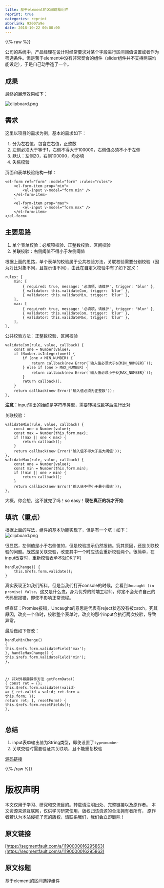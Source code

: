 ```yaml
---
title: 基于element的区间选择组件
reprint: true
categories: reprint
abbrlink: 92007a9e
date: 2018-10-22 00:00:00
---
```


{{% raw %}}

                    
<p>公司的系统中，产品经理在设计时经常要求对某个字段进行区间阈值设置或者作为筛选条件。但是苦于element中没有非常契合的组件（slider组件并不支持两端均能设定），于是自己动手造了一个。</p>
<h2 id="articleHeader0">成果</h2>
<p>最终的展示效果如下：</p>
<p><span class="img-wrap"><img src="https://static.alili.tech/img/bVbgxrb?w=480&amp;h=216" src="https://static.alili.tech/img/bVbgxrb?w=480&amp;h=216" alt="clipboard.png" title="clipboard.png" style="cursor: pointer; display: inline;"></span></p>
<h2 id="articleHeader1">需求</h2>
<p>这里以项目的需求为例，基本的需求如下：</p>
<ol>
<li>分为左右值，包含左右值，正整数</li>
<li>左侧必须大于等于1，右侧不得大于100000，右侧值必须不小于左侧</li>
<li>默认：左侧20，右侧100000，均必填</li>
<li>失焦校验</li>
</ol>
<p>页面和表单校验结构一样：</p>
<div class="widget-codetool" style="display:none;">
      <div class="widget-codetool--inner">
      <span class="selectCode code-tool" data-toggle="tooltip" data-placement="top" title="" data-original-title="全选"></span>
      <span type="button" class="copyCode code-tool" data-toggle="tooltip" data-placement="top" data-clipboard-text="<el-form ref=&quot;form&quot; :model=&quot;form&quot; :rules=&quot;rules&quot;>
    <el-form-item prop=&quot;min&quot;>
        <el-input v-model=&quot;form.min&quot; />
    </el-form-item>
    ~
    <el-form-item prop=&quot;max&quot;>
        <el-input v-model=&quot;form.max&quot; />
    </el-form-item>
</el-form>" title="" data-original-title="复制"></span>
      <span type="button" class="saveToNote code-tool" data-toggle="tooltip" data-placement="top" title="" data-original-title="放进笔记"></span>
      </div>
      </div><pre class="xml hljs"><code class="html"><span class="hljs-tag">&lt;<span class="hljs-name">el-form</span> <span class="hljs-attr">ref</span>=<span class="hljs-string">"form"</span> <span class="hljs-attr">:model</span>=<span class="hljs-string">"form"</span> <span class="hljs-attr">:rules</span>=<span class="hljs-string">"rules"</span>&gt;</span>
    <span class="hljs-tag">&lt;<span class="hljs-name">el-form-item</span> <span class="hljs-attr">prop</span>=<span class="hljs-string">"min"</span>&gt;</span>
        <span class="hljs-tag">&lt;<span class="hljs-name">el-input</span> <span class="hljs-attr">v-model</span>=<span class="hljs-string">"form.min"</span> /&gt;</span>
    <span class="hljs-tag">&lt;/<span class="hljs-name">el-form-item</span>&gt;</span>
    ~
    <span class="hljs-tag">&lt;<span class="hljs-name">el-form-item</span> <span class="hljs-attr">prop</span>=<span class="hljs-string">"max"</span>&gt;</span>
        <span class="hljs-tag">&lt;<span class="hljs-name">el-input</span> <span class="hljs-attr">v-model</span>=<span class="hljs-string">"form.max"</span> /&gt;</span>
    <span class="hljs-tag">&lt;/<span class="hljs-name">el-form-item</span>&gt;</span>
<span class="hljs-tag">&lt;/<span class="hljs-name">el-form</span>&gt;</span></code></pre>
<h2 id="articleHeader2">主要思路</h2>
<ol>
<li>单个表单校验：必填项校验、正整数校验、区间校验</li>
<li>关联校验：右侧阈值不得小于左侧阈值</li>
</ol>
<p>根据上面的思路，单个表单的校验属于公共校验方法，关联校验需要分别校验（因为对比对象不同，且提示语不同），由此在自定义校验中有了如下定义：</p>
<div class="widget-codetool" style="display:none;">
      <div class="widget-codetool--inner">
      <span class="selectCode code-tool" data-toggle="tooltip" data-placement="top" title="" data-original-title="全选"></span>
      <span type="button" class="copyCode code-tool" data-toggle="tooltip" data-placement="top" data-clipboard-text="rules: {
    min: [
        { required: true, message: '必填项，请维护', trigger: 'blur' },
        { validator: this.validateCom, trigger: 'blur' },
        { validator: this.validateMin, trigger: 'blur' },
    ],
    max: [
        { required: true, message: '必填项，请维护', trigger: 'blur' },
        { validator: this.validateCom, trigger: 'blur' },
        { validator: this.validateMax, trigger: 'blur' },
    ],
}," title="" data-original-title="复制"></span>
      <span type="button" class="saveToNote code-tool" data-toggle="tooltip" data-placement="top" title="" data-original-title="放进笔记"></span>
      </div>
      </div><pre class="javascript hljs"><code class="javascript">rules: {
    <span class="hljs-attr">min</span>: [
        { <span class="hljs-attr">required</span>: <span class="hljs-literal">true</span>, <span class="hljs-attr">message</span>: <span class="hljs-string">'必填项，请维护'</span>, <span class="hljs-attr">trigger</span>: <span class="hljs-string">'blur'</span> },
        { <span class="hljs-attr">validator</span>: <span class="hljs-keyword">this</span>.validateCom, <span class="hljs-attr">trigger</span>: <span class="hljs-string">'blur'</span> },
        { <span class="hljs-attr">validator</span>: <span class="hljs-keyword">this</span>.validateMin, <span class="hljs-attr">trigger</span>: <span class="hljs-string">'blur'</span> },
    ],
    <span class="hljs-attr">max</span>: [
        { <span class="hljs-attr">required</span>: <span class="hljs-literal">true</span>, <span class="hljs-attr">message</span>: <span class="hljs-string">'必填项，请维护'</span>, <span class="hljs-attr">trigger</span>: <span class="hljs-string">'blur'</span> },
        { <span class="hljs-attr">validator</span>: <span class="hljs-keyword">this</span>.validateCom, <span class="hljs-attr">trigger</span>: <span class="hljs-string">'blur'</span> },
        { <span class="hljs-attr">validator</span>: <span class="hljs-keyword">this</span>.validateMax, <span class="hljs-attr">trigger</span>: <span class="hljs-string">'blur'</span> },
    ],
},</code></pre>
<p>公共校验方法：正整数校验、区间校验</p>
<div class="widget-codetool" style="display:none;">
      <div class="widget-codetool--inner">
      <span class="selectCode code-tool" data-toggle="tooltip" data-placement="top" title="" data-original-title="全选"></span>
      <span type="button" class="copyCode code-tool" data-toggle="tooltip" data-placement="top" data-clipboard-text="validateCom(rule, value, callback) {
    const one = Number(value);
    if (Number.isInteger(one)) {
        if (one < MIN_NUMBER) {
            return callback(new Error(`输入值必须大于${MIN_NUMBER}`));
        } else if (one > MAX_NUMBER) {
            return callback(new Error(`输入值必须小于${MAX_NUMBER}`));
        }
        return callback();
    }
    return callback(new Error('输入值必须为正整数'));
}," title="" data-original-title="复制"></span>
      <span type="button" class="saveToNote code-tool" data-toggle="tooltip" data-placement="top" title="" data-original-title="放进笔记"></span>
      </div>
      </div><pre class="javascript hljs"><code class="javascript">validateCom(rule, value, callback) {
    <span class="hljs-keyword">const</span> one = <span class="hljs-built_in">Number</span>(value);
    <span class="hljs-keyword">if</span> (<span class="hljs-built_in">Number</span>.isInteger(one)) {
        <span class="hljs-keyword">if</span> (one &lt; MIN_NUMBER) {
            <span class="hljs-keyword">return</span> callback(<span class="hljs-keyword">new</span> <span class="hljs-built_in">Error</span>(<span class="hljs-string">`输入值必须大于<span class="hljs-subst">${MIN_NUMBER}</span>`</span>));
        } <span class="hljs-keyword">else</span> <span class="hljs-keyword">if</span> (one &gt; MAX_NUMBER) {
            <span class="hljs-keyword">return</span> callback(<span class="hljs-keyword">new</span> <span class="hljs-built_in">Error</span>(<span class="hljs-string">`输入值必须小于<span class="hljs-subst">${MAX_NUMBER}</span>`</span>));
        }
        <span class="hljs-keyword">return</span> callback();
    }
    <span class="hljs-keyword">return</span> callback(<span class="hljs-keyword">new</span> <span class="hljs-built_in">Error</span>(<span class="hljs-string">'输入值必须为正整数'</span>));
},</code></pre>
<p><strong>注意：</strong>input输出的始终是字符串类型，需要转换成数字后进行比对</p>
<p>关联校验：</p>
<div class="widget-codetool" style="display:none;">
      <div class="widget-codetool--inner">
      <span class="selectCode code-tool" data-toggle="tooltip" data-placement="top" title="" data-original-title="全选"></span>
      <span type="button" class="copyCode code-tool" data-toggle="tooltip" data-placement="top" data-clipboard-text="validateMin(rule, value, callback) {
    const one = Number(value);
    const max = Number(this.form.max);
    if (!max || one < max) {
        return callback();
    }
    return callback(new Error('输入值不得大于最大阈值'));
},
validateMax(rule, value, callback) {
    const one = Number(value);
    const min = Number(this.form.min);
    if (!min || one > min) {
        return callback();
    }
    return callback(new Error('输入值不得小于最小阈值'));
}," title="" data-original-title="复制"></span>
      <span type="button" class="saveToNote code-tool" data-toggle="tooltip" data-placement="top" title="" data-original-title="放进笔记"></span>
      </div>
      </div><pre class="javascript hljs"><code class="javascript">validateMin(rule, value, callback) {
    <span class="hljs-keyword">const</span> one = <span class="hljs-built_in">Number</span>(value);
    <span class="hljs-keyword">const</span> max = <span class="hljs-built_in">Number</span>(<span class="hljs-keyword">this</span>.form.max);
    <span class="hljs-keyword">if</span> (!max || one &lt; max) {
        <span class="hljs-keyword">return</span> callback();
    }
    <span class="hljs-keyword">return</span> callback(<span class="hljs-keyword">new</span> <span class="hljs-built_in">Error</span>(<span class="hljs-string">'输入值不得大于最大阈值'</span>));
},
validateMax(rule, value, callback) {
    <span class="hljs-keyword">const</span> one = <span class="hljs-built_in">Number</span>(value);
    <span class="hljs-keyword">const</span> min = <span class="hljs-built_in">Number</span>(<span class="hljs-keyword">this</span>.form.min);
    <span class="hljs-keyword">if</span> (!min || one &gt; min) {
        <span class="hljs-keyword">return</span> callback();
    }
    <span class="hljs-keyword">return</span> callback(<span class="hljs-keyword">new</span> <span class="hljs-built_in">Error</span>(<span class="hljs-string">'输入值不得小于最小阈值'</span>));
},</code></pre>
<p>大概，你会想，这不就完了吗！so easy！<strong>现在真正的坑才开始</strong></p>
<h2 id="articleHeader3">填坑（重点）</h2>
<p>根据上面的写法，组件的基本功能实现了，但是有一个坑！如下：<br><span class="img-wrap"><img src="https://static.alili.tech/img/bVbgxry?w=480&amp;h=216" del-src="https://static.alili.tech/v-5bbf1b3b/global/img/squares.svg" alt="clipboard.png" title="clipboard.png" style="cursor: pointer;"></span></p>
<p>很显然，左侧值是小于右侧值的，但是校验提示仍然报错。究其原因，还是关联校验的问题。既然是关联交验，改变其中一个时应该会重新校验两个。很简单，在input改变时，重新校验表单不就OK了吗</p>
<div class="widget-codetool" style="display:none;">
      <div class="widget-codetool--inner">
      <span class="selectCode code-tool" data-toggle="tooltip" data-placement="top" title="" data-original-title="全选"></span>
      <span type="button" class="copyCode code-tool" data-toggle="tooltip" data-placement="top" data-clipboard-text="handleChange() {
    this.$refs.form.validate();
}" title="" data-original-title="复制"></span>
      <span type="button" class="saveToNote code-tool" data-toggle="tooltip" data-placement="top" title="" data-original-title="放进笔记"></span>
      </div>
      </div><pre class="javascript hljs"><code class="javascript">handleChange() {
    <span class="hljs-keyword">this</span>.$refs.form.validate();
}</code></pre>
<p>真实表现正如我们所料，但是当我们打开console的时候，会看到<code>Uncaught (in promise) false</code>，这又是什么鬼，身为优秀的前端工程师，你定不会允许自己的代码里报错，即使不影响正常流程。</p>
<p>经查证：Promise报错，Uncaught的意思是代表有reject状态没有被catch。究其原因，改变一个值时，校验整个表单时，改变的那个input会执行两次校验，导致异常。</p>
<p>最后做如下修改：</p>
<div class="widget-codetool" style="display:none;">
      <div class="widget-codetool--inner">
      <span class="selectCode code-tool" data-toggle="tooltip" data-placement="top" title="" data-original-title="全选"></span>
      <span type="button" class="copyCode code-tool" data-toggle="tooltip" data-placement="top" data-clipboard-text="handleMinChange() {
    this.$refs.form.validateField('max');
},
handleMaxChange() {
    this.$refs.form.validateField('min');
},

// 并对外暴露操作方法
getFormData() {
    const ret = {};
    this.$refs.form.validate((valid) => {
        ret.valid = valid;
        ret.form = this.form;
    });
    return ret;
},
resetForm() {
    this.$refs.form.resetFields();
}," title="" data-original-title="复制"></span>
      <span type="button" class="saveToNote code-tool" data-toggle="tooltip" data-placement="top" title="" data-original-title="放进笔记"></span>
      </div>
      </div><pre class="javascript hljs"><code class="javascript">handleMinChange() {
    <span class="hljs-keyword">this</span>.$refs.form.validateField(<span class="hljs-string">'max'</span>);
},
handleMaxChange() {
    <span class="hljs-keyword">this</span>.$refs.form.validateField(<span class="hljs-string">'min'</span>);
},

<span class="hljs-comment">// 并对外暴露操作方法</span>
getFormData() {
    <span class="hljs-keyword">const</span> ret = {};
    <span class="hljs-keyword">this</span>.$refs.form.validate(<span class="hljs-function">(<span class="hljs-params">valid</span>) =&gt;</span> {
        ret.valid = valid;
        ret.form = <span class="hljs-keyword">this</span>.form;
    });
    <span class="hljs-keyword">return</span> ret;
},
resetForm() {
    <span class="hljs-keyword">this</span>.$refs.form.resetFields();
},</code></pre>
<h2 id="articleHeader4">总结</h2>
<ol>
<li>input表单输出值为String类型，即使设置了<code>type=number</code>
</li>
<li>关联交验时需要验证其关联项，且不能重复校验</li>
</ol>
<p><a href="https://segmentfault.com/n/1330000016295830">源码链接</a></p>

                
{{% /raw %}}

# 版权声明
本文仅用于学习、研究和交流目的。转载请注明出处、完整链接以及原作者。
本文资源来源互联网，仅供学习研究使用，版权归该资源的合法拥有者所有，
原作者若认为本站侵犯了您的版权，请联系我们，我们会立即删除！

## 原文链接
[https://segmentfault.com/a/1190000016295863](https://segmentfault.com/a/1190000016295863)

## 原文标题
基于element的区间选择组件
